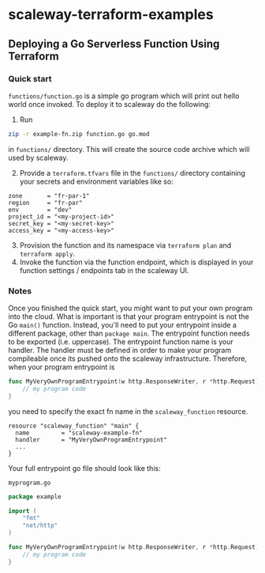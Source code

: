 # scaleway-terraform-examples

## Deploying a Go Serverless Function Using Terraform

### Quick start
`functions/function.go` is a simple go program which will print out hello world once invoked. To deploy it to scaleway do the following:

1. Run 
```bash
zip -r example-fn.zip function.go go.mod
```
in `functions/` directory. This will create the source code archive which will used by scaleway.

2. Provide a `terraform.tfvars` file in the `functions/` directory containing your secrets and environment variables like so:
```properties
zone       = "fr-par-1"
region     = "fr-par"
env        = "dev"
project_id = "<my-project-id>"
secret_key = "<my-secret-key>"
access_key = "<my-access-key>"
```
3. Provision the function and its namespace via `terraform plan` and `terraform apply`. 
4. Invoke the function via the function endpoint, which is displayed in your function settings / endpoints tab in the scaleway UI. 

### Notes
Once you finished the quick start, you might want to put your own program into the cloud. What is important is that your program entrypoint is not the Go `main()` function. Instead, you'll need to put your entrypoint inside a different package, other than `package main`. The entrypoint function needs to be exported (i.e. uppercase). The entrypoint function name is your handler. The handler must be defined in order to make your program compileable once its pushed onto the scaleway infrastructure. Therefore, when your program entrypoint is

```go
func MyVeryOwnProgramEntrypoint(w http.ResponseWriter, r *http.Request) {
	// my program code 
}
```

you need to specify the exact fn name in the `scaleway_function` resource.

```properties
resource "scaleway_function" "main" {
  name         = "scaleway-example-fn"
  handler      = "MyVeryOwnProgramEntrypoint" 
  ...
}
```

Your full entrypoint go file should look like this:

`myprogram.go`
```go
package example

import (
	"fmt"
	"net/http"
)

func MyVeryOwnProgramEntrypoint(w http.ResponseWriter, r *http.Request) {
	// my program code 
}
```